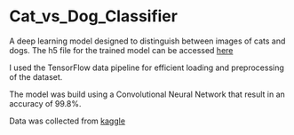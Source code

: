 # Cat_vs_Dog_Classifier

A deep learning model designed to distinguish between images of cats and dogs. The h5 file for the trained model can be accessed [here](https://drive.google.com/file/d/1-Y7Z2-ClZQDPMfCvyj0sbDi3OGSKqbxG/view?usp=sharing)

I used the TensorFlow data pipeline for efficient loading and preprocessing of the dataset. 

The model was build using a Convolutional Neural Network that result in an accuracy of 99.8%.

Data was collected from [kaggle](https://www.kaggle.com/competitions/dogs-vs-cats-redux-kernels-edition/data?select=train.zip)
